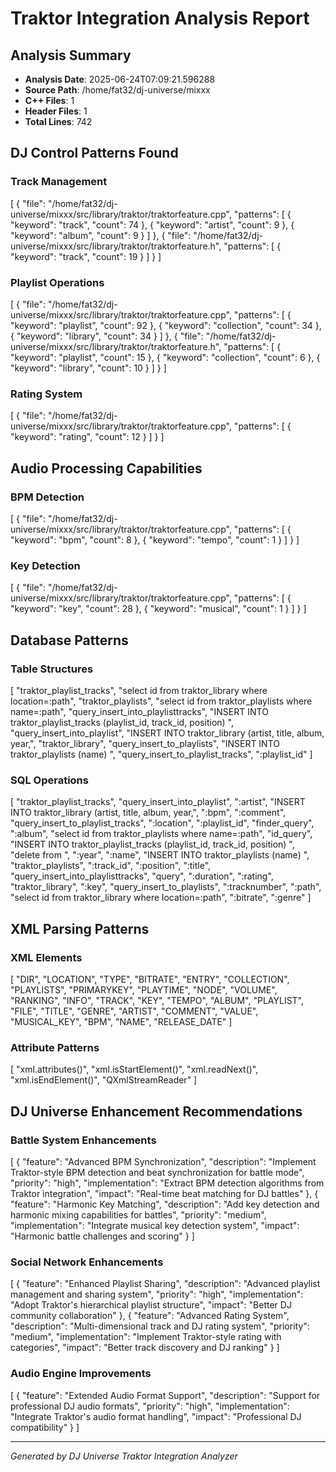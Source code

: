 # Traktor Integration Analysis Report

## Analysis Summary
- **Analysis Date**: 2025-06-24T07:09:21.596288
- **Source Path**: /home/fat32/dj-universe/mixxx
- **C++ Files**: 1
- **Header Files**: 1
- **Total Lines**: 742

## DJ Control Patterns Found
### Track Management
[
  {
    "file": "/home/fat32/dj-universe/mixxx/src/library/traktor/traktorfeature.cpp",
    "patterns": [
      {
        "keyword": "track",
        "count": 74
      },
      {
        "keyword": "artist",
        "count": 9
      },
      {
        "keyword": "album",
        "count": 9
      }
    ]
  },
  {
    "file": "/home/fat32/dj-universe/mixxx/src/library/traktor/traktorfeature.h",
    "patterns": [
      {
        "keyword": "track",
        "count": 19
      }
    ]
  }
]

### Playlist Operations
[
  {
    "file": "/home/fat32/dj-universe/mixxx/src/library/traktor/traktorfeature.cpp",
    "patterns": [
      {
        "keyword": "playlist",
        "count": 92
      },
      {
        "keyword": "collection",
        "count": 34
      },
      {
        "keyword": "library",
        "count": 34
      }
    ]
  },
  {
    "file": "/home/fat32/dj-universe/mixxx/src/library/traktor/traktorfeature.h",
    "patterns": [
      {
        "keyword": "playlist",
        "count": 15
      },
      {
        "keyword": "collection",
        "count": 6
      },
      {
        "keyword": "library",
        "count": 10
      }
    ]
  }
]

### Rating System
[
  {
    "file": "/home/fat32/dj-universe/mixxx/src/library/traktor/traktorfeature.cpp",
    "patterns": [
      {
        "keyword": "rating",
        "count": 12
      }
    ]
  }
]

## Audio Processing Capabilities
### BPM Detection
[
  {
    "file": "/home/fat32/dj-universe/mixxx/src/library/traktor/traktorfeature.cpp",
    "patterns": [
      {
        "keyword": "bpm",
        "count": 8
      },
      {
        "keyword": "tempo",
        "count": 1
      }
    ]
  }
]

### Key Detection
[
  {
    "file": "/home/fat32/dj-universe/mixxx/src/library/traktor/traktorfeature.cpp",
    "patterns": [
      {
        "keyword": "key",
        "count": 28
      },
      {
        "keyword": "musical",
        "count": 1
      }
    ]
  }
]

## Database Patterns
### Table Structures
[
  "traktor_playlist_tracks",
  "select id from traktor_library where location=:path",
  "traktor_playlists",
  "select id from traktor_playlists where name=:path",
  "query_insert_into_playlisttracks",
  "INSERT INTO traktor_playlist_tracks (playlist_id, track_id, position) ",
  "query_insert_into_playlist",
  "INSERT INTO traktor_library (artist, title, album, year,",
  "traktor_library",
  "query_insert_to_playlists",
  "INSERT INTO traktor_playlists (name) ",
  "query_insert_to_playlist_tracks",
  ":playlist_id"
]

### SQL Operations
[
  "traktor_playlist_tracks",
  "query_insert_into_playlist",
  ":artist",
  "INSERT INTO traktor_library (artist, title, album, year,",
  ":bpm",
  ":comment",
  "query_insert_to_playlist_tracks",
  ":location",
  ":playlist_id",
  "finder_query",
  ":album",
  "select id from traktor_playlists where name=:path",
  "id_query",
  "INSERT INTO traktor_playlist_tracks (playlist_id, track_id, position) ",
  "delete from ",
  ":year",
  ":name",
  "INSERT INTO traktor_playlists (name) ",
  "traktor_playlists",
  ":track_id",
  ":position",
  ":title",
  "query_insert_into_playlisttracks",
  "query",
  ":duration",
  ":rating",
  "traktor_library",
  ":key",
  "query_insert_to_playlists",
  ":tracknumber",
  ":path",
  "select id from traktor_library where location=:path",
  ":bitrate",
  ":genre"
]

## XML Parsing Patterns
### XML Elements
[
  "DIR",
  "LOCATION",
  "TYPE",
  "BITRATE",
  "ENTRY",
  "COLLECTION",
  "PLAYLISTS",
  "PRIMARYKEY",
  "PLAYTIME",
  "NODE",
  "VOLUME",
  "RANKING",
  "INFO",
  "TRACK",
  "KEY",
  "TEMPO",
  "ALBUM",
  "PLAYLIST",
  "FILE",
  "TITLE",
  "GENRE",
  "ARTIST",
  "COMMENT",
  "VALUE",
  "MUSICAL_KEY",
  "BPM",
  "NAME",
  "RELEASE_DATE"
]

### Attribute Patterns
[
  "xml.attributes()",
  "xml.isStartElement()",
  "xml.readNext()",
  "xml.isEndElement()",
  "QXmlStreamReader"
]

## DJ Universe Enhancement Recommendations
### Battle System Enhancements
[
  {
    "feature": "Advanced BPM Synchronization",
    "description": "Implement Traktor-style BPM detection and beat synchronization for battle mode",
    "priority": "high",
    "implementation": "Extract BPM detection algorithms from Traktor integration",
    "impact": "Real-time beat matching for DJ battles"
  },
  {
    "feature": "Harmonic Key Matching",
    "description": "Add key detection and harmonic mixing capabilities for battles",
    "priority": "medium",
    "implementation": "Integrate musical key detection system",
    "impact": "Harmonic battle challenges and scoring"
  }
]

### Social Network Enhancements
[
  {
    "feature": "Enhanced Playlist Sharing",
    "description": "Advanced playlist management and sharing system",
    "priority": "high",
    "implementation": "Adopt Traktor's hierarchical playlist structure",
    "impact": "Better DJ community collaboration"
  },
  {
    "feature": "Advanced Rating System",
    "description": "Multi-dimensional track and DJ rating system",
    "priority": "medium",
    "implementation": "Implement Traktor-style rating with categories",
    "impact": "Better track discovery and DJ ranking"
  }
]

### Audio Engine Improvements
[
  {
    "feature": "Extended Audio Format Support",
    "description": "Support for professional DJ audio formats",
    "priority": "high",
    "implementation": "Integrate Traktor's audio format handling",
    "impact": "Professional DJ compatibility"
  }
]

---
*Generated by DJ Universe Traktor Integration Analyzer*

